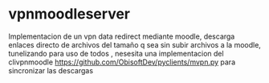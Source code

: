 # vpnmoodleserver
Implementacion de un vpn data redirect mediante moodle, descarga enlaces directo de archivos del tamaño q sea  sin subir archivos a la moodle, tunelizando para uso de todos , nesesita una implementacion del clivpnmoodle https://github.com/ObisoftDev/pyclients/mvpn.py para sincronizar las descargas 
